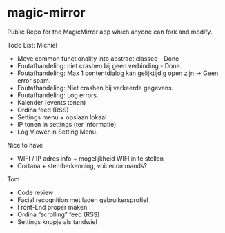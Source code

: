 # magic-mirror
Public Repo for the MagicMirror app which anyone can fork and modify.

Todo List:
Michiel
* Move common functionality into abstract classed - Done
* Foutafhandeling: niet crashen bij geen verbinding - Done.
* Foutafhandeling: Max 1 contentdialog kan gelijktijdig open zijn -> Geen error spam.
* Foutafhandeling: Niet crashen bij verkeerde gegevens.
* Foutafhandeling: Log errors.
* Kalender (events tonen)
* Ordina feed (RSS)
* Settings menu + opslaan lokaal
* IP tonen in settings (ter informatie)
* Log Viewer in Setting Menu.

Nice to have
* WIFI / IP adres info + mogelijkheid WIFI in te stellen
* Cortana + stemherkenning, voicecommands?

Tom
* Code review
* Facial recognition met laden gebruikersprofiel
* Front-End proper maken
* Ordina “scrolling” feed (RSS)
* Settings knopje als tandwiel
